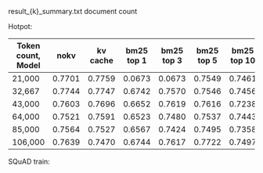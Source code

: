 result_{k}_summary.txt document count

Hotpot:

| Token count, Model | nokv   | kv cache | bm25 top 1 | bm25 top 3 | bm25 top 5 | bm25 top 10 | bm25 top 20 | openai top 1 | openai top 3 | openai top 5 | openai top 10 | openai top 20 |
| ------------------ | ------ | -------- | ---------- | ---------- | ---------- | ----------- | ----------- | ------------ | ------------ | ------------ | ------------- | ------------- |
| 21,000             | 0.7701 | 0.7759   | 0.0673     | 0.0673     | 0.7549     | 0.7461      | 0.7647      | 0.7079       | 0.7509       | 0.7414       | 0.7516        | 0.7492        |
| 32,667             | 0.7744 | 0.7747   | 0.6742     | 0.7570     | 0.7546     | 0.7456      | 0.7552      | 0.7190       | 0.7438       | 0.7356       | 0.7414        | 0.7383        |
| 43,000             | 0.7603 | 0.7696   | 0.6652     | 0.7619     | 0.7616     | 0.7238      | 0.7451      | 0.7135       | 0.7464       | 0.7278       | 0.7451        | 0.7300        |
| 64,000             | 0.7521 | 0.7591   | 0.6523     | 0.7480     | 0.7537     | 0.7443      | 0.7519      | 0.6887       | 0.7320       | 0.7290       | 0.7314        | 0.7340        |
| 85,000             | 0.7564 | 0.7527   | 0.6567     | 0.7424     | 0.7495     | 0.7358      | 0.7538      | 0.6969       | 0.7426       | 0.7300       | 0.7398        | 0.7389        |
| 106,000            | 0.7639 | 0.7470   | 0.6744     | 0.7617     | 0.7722     | 0.7497      | 0.7656      | 0.7195       | 0.7505       | 0.7420       | 0.7489        | 0.7448        |

SQuAD train:
